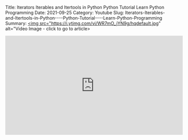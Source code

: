 Title: Iterators Iterables and Itertools in Python    Python Tutorial    Learn Python Programming
Date: 2021-09-25
Category: Youtube
Slug: Iterators-Iterables-and-Itertools-in-Python----Python-Tutorial----Learn-Python-Programming
Summary: <a href="/Iterators-Iterables-and-Itertools-in-Python----Python-Tutorial----Learn-Python-Programming.html"><img src="https://i.ytimg.com/vi/WR7mO_jYN9g/hqdefault.jpg" alt="Video Image - click to go to article></a>

<iframe width="560" height="315" src="https://www.youtube.com/embed/WR7mO_jYN9g" title="YouTube video player" frameborder="0" allow="accelerometer; autoplay; clipboard-write; encrypted-media; gyroscope; picture-in-picture" allowfullscreen></iframe>

